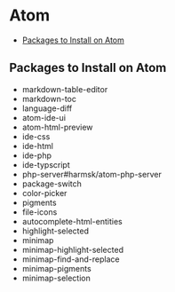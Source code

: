 # Atom
* [Packages to Install on Atom](atom.md#packages-to-install-on-atom)

## Packages to Install on Atom
* markdown-table-editor
* markdown-toc
* language-diff
* atom-ide-ui
* atom-html-preview
* ide-css
* ide-html
* ide-php
* ide-typscript
* php-server#harmsk/atom-php-server
* package-switch
* color-picker
* pigments
* file-icons
* autocomplete-html-entities
* highlight-selected
* minimap
* minimap-highlight-selected
* minimap-find-and-replace
* minimap-pigments
* minimap-selection
